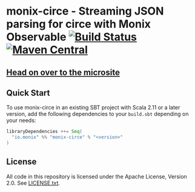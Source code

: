 # monix-circe - Streaming JSON parsing for circe with Monix Observable [![Build Status](https://travis-ci.com/Avasil/monix-circe.svg?branch=master)](https://travis-ci.com/Avasil/monix-circe) [![Maven Central](https://maven-badges.herokuapp.com/maven-central/io.monix/monix-circe_2.12/badge.svg)](https://maven-badges.herokuapp.com/maven-central/io.monix/monix-circe_2.12)

## [Head on over to the microsite](https://Avasil.github.io/monix-circe)

## Quick Start

To use monix-circe in an existing SBT project with Scala 2.11 or a later version, add the following dependencies to your
`build.sbt` depending on your needs:

```scala
libraryDependencies ++= Seq(
  "io.monix" %% "monix-circe" % "<version>"
)
```

## License

All code in this repository is licensed under the Apache License,
Version 2.0.  See [LICENSE.txt](./LICENSE).